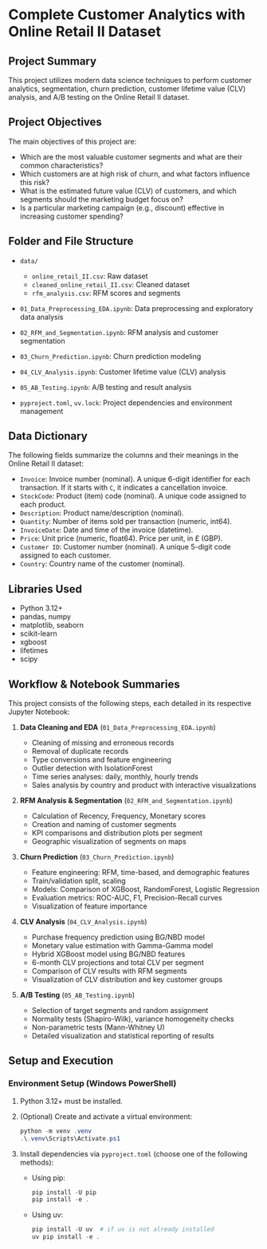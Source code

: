 # Complete Customer Analytics with Online Retail II Dataset

## Project Summary

This project utilizes modern data science techniques to perform customer analytics, segmentation, churn prediction, customer lifetime value (CLV) analysis, and A/B testing on the Online Retail II dataset.

## Project Objectives

The main objectives of this project are:

* Which are the most valuable customer segments and what are their common characteristics?
* Which customers are at high risk of churn, and what factors influence this risk?
* What is the estimated future value (CLV) of customers, and which segments should the marketing budget focus on?
* Is a particular marketing campaign (e.g., discount) effective in increasing customer spending?

## Folder and File Structure

* `data/`

  * `online_retail_II.csv`: Raw dataset
  * `cleaned_online_retail_II.csv`: Cleaned dataset
  * `rfm_analysis.csv`: RFM scores and segments
* `01_Data_Preprocessing_EDA.ipynb`: Data preprocessing and exploratory data analysis
* `02_RFM_and_Segmentation.ipynb`: RFM analysis and customer segmentation
* `03_Churn_Prediction.ipynb`: Churn prediction modeling
* `04_CLV_Analysis.ipynb`: Customer lifetime value (CLV) analysis
* `05_AB_Testing.ipynb`: A/B testing and result analysis
* `pyproject.toml`, `uv.lock`: Project dependencies and environment management

## Data Dictionary

The following fields summarize the columns and their meanings in the Online Retail II dataset:

* `Invoice`: Invoice number (nominal). A unique 6-digit identifier for each transaction. If it starts with `C`, it indicates a cancellation invoice.
* `StockCode`: Product (item) code (nominal). A unique code assigned to each product.
* `Description`: Product name/description (nominal).
* `Quantity`: Number of items sold per transaction (numeric, int64).
* `InvoiceDate`: Date and time of the invoice (datetime).
* `Price`: Unit price (numeric, float64). Price per unit, in £ (GBP).
* `Customer ID`: Customer number (nominal). A unique 5-digit code assigned to each customer.
* `Country`: Country name of the customer (nominal).

## Libraries Used

* Python 3.12+
* pandas, numpy
* matplotlib, seaborn
* scikit-learn
* xgboost
* lifetimes
* scipy

## Workflow & Notebook Summaries

This project consists of the following steps, each detailed in its respective Jupyter Notebook:

1. **Data Cleaning and EDA** (`01_Data_Preprocessing_EDA.ipynb`)

   * Cleaning of missing and erroneous records
   * Removal of duplicate records
   * Type conversions and feature engineering
   * Outlier detection with IsolationForest
   * Time series analyses: daily, monthly, hourly trends
   * Sales analysis by country and product with interactive visualizations

2. **RFM Analysis & Segmentation** (`02_RFM_and_Segmentation.ipynb`)

   * Calculation of Recency, Frequency, Monetary scores
   * Creation and naming of customer segments
   * KPI comparisons and distribution plots per segment
   * Geographic visualization of segments on maps

3. **Churn Prediction** (`03_Churn_Prediction.ipynb`)

   * Feature engineering: RFM, time-based, and demographic features
   * Train/validation split, scaling
   * Models: Comparison of XGBoost, RandomForest, Logistic Regression
   * Evaluation metrics: ROC-AUC, F1, Precision-Recall curves
   * Visualization of feature importance

4. **CLV Analysis** (`04_CLV_Analysis.ipynb`)

   * Purchase frequency prediction using BG/NBD model
   * Monetary value estimation with Gamma-Gamma model
   * Hybrid XGBoost model using BG/NBD features
   * 6-month CLV projections and total CLV per segment
   * Comparison of CLV results with RFM segments
   * Visualization of CLV distribution and key customer groups

5. **A/B Testing** (`05_AB_Testing.ipynb`)

   * Selection of target segments and random assignment
   * Normality tests (Shapiro-Wilk), variance homogeneity checks
   * Non-parametric tests (Mann-Whitney U)
   * Detailed visualization and statistical reporting of results

## Setup and Execution

### Environment Setup (Windows PowerShell)

1. Python 3.12+ must be installed.
2. (Optional) Create and activate a virtual environment:

   ```powershell
   python -m venv .venv
   .\.venv\Scripts\Activate.ps1
   ```
3. Install dependencies via `pyproject.toml` (choose one of the following methods):

   * Using pip:

     ```powershell
     pip install -U pip
     pip install -e .
     ```
   * Using uv:

     ```powershell
     pip install -U uv  # if uv is not already installed
     uv pip install -e .
     ```
